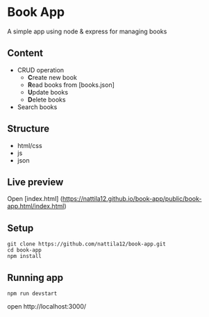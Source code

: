 
# Book App

A simple app using node & express for managing books

## Content
- CRUD operation
    - **C**reate new book
    - **R**ead books from [books.json]
    - **U**pdate books
    - **D**elete books
- Search books

## Structure
 - html/css
 - js
 - json

## Live preview
 Open [index.html] (https://nattila12.github.io/book-app/public/book-app.html/index.html)

## Setup 
```
git clone https://github.com/nattila12/book-app.git
cd book-app
npm install
```
## Running app
```
npm run devstart
```

open http://localhost:3000/


